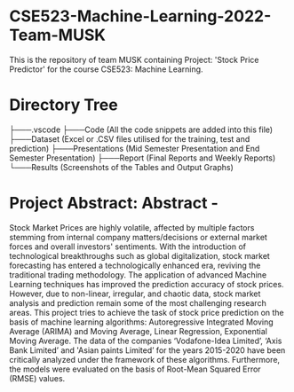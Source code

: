 # CSE523-Machine-Learning-2022-Team-MUSK
This is the repository of team MUSK containing Project: 'Stock Price Predictor' for the course CSE523: Machine Learning.

# Directory Tree
├───.vscode
├───Code (All the code snippets are added into this file)
├───Dataset (Excel or .CSV files utilised for the training, test and prediction)
├───Presentations (Mid Semester Presentation and End Semester Presentation)
├───Report (Final Reports and Weekly Reports)
└───Results (Screenshots of the Tables and Output Graphs)


# Project Abstract: Abstract - 
Stock Market Prices are highly volatile, affected by multiple factors stemming from internal company matters/decisions or external market forces and overall investors' sentiments. With the introduction of technological breakthroughs such as global digitalization, stock market forecasting has entered a technologically enhanced era, reviving the traditional trading methodology. The application of advanced Machine Learning techniques has improved the prediction accuracy of stock prices. However, due to non-linear, irregular, and chaotic data, stock market analysis and prediction remain some of the most challenging research areas. This project tries to achieve the task of stock price prediction on the basis of machine learning algorithms: Autoregressive Integrated Moving Average (ARIMA) and Moving Average, Linear Regression, Exponential Moving Average. The data of the companies ‘Vodafone-Idea Limited’, ‘Axis Bank Limited’ and 'Asian paints Limited’ for the years 2015-2020 have been critically analyzed under the framework of these algorithms. Furthermore, the models were evaluated on the basis of Root-Mean Squared Error (RMSE) values. 

